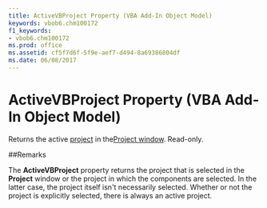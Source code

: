 ```yaml
---
title: ActiveVBProject Property (VBA Add-In Object Model)
keywords: vbob6.chm100172
f1_keywords:
- vbob6.chm100172
ms.prod: office
ms.assetid: cf5f7d6f-5f9e-aef7-d494-8a69386804df
ms.date: 06/08/2017
---
```



# ActiveVBProject Property (VBA Add-In Object Model)



Returns the active [project](../../Glossary/vbe-glossary.md) in the[Project window](../../Glossary/vbe-glossary.md). Read-only.

##Remarks

The  **ActiveVBProject** property returns the project that is selected in the **Project** window or the project in which the components are selected. In the latter case, the project itself isn't necessarily selected. Whether or not the project is explicitly selected, there is always an active project.

